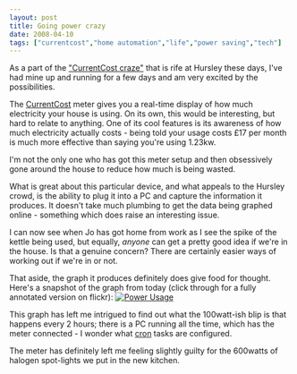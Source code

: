 ```yaml
---
layout: post
title: Going power crazy
date: 2008-04-10
tags: ["currentcost","home automation","life","power saving","tech"]
---
```


As a part of the ["CurrentCost craze"](http://cumbers.wordpress.com/2008/04/10/currentcost-initial-thoughts/) that is rife at Hursley these days, I've had mine up and running for a few days and am very excited by the possibilities.

The [CurrentCost](http://currentcost.co.uk/) meter gives you a real-time display of how much electricity your house is using. On its own, this would be interesting, but hard to relate to anything. One of its cool features is its awareness of how much electricity actually costs - being told your usage costs £17 per month is much more effective than saying you're using 1.23kw.

I'm not the only one who has got this meter setup and then obsessively gone around the house to reduce how much is being wasted.

What is great about this particular device, and what appeals to the Hursley crowd, is the ability to plug it into a PC and capture the information it produces. It doesn't take much plumbing to get the data being graphed online - something which does raise an interesting issue.

I can now see when Jo has got home from work as I see the spike of the kettle being used, but equally, _anyone_ can get a pretty good idea if we're in the house. Is that a genuine concern? There are certainly easier ways of working out if we're in or not.

That aside, the graph it produces definitely does give food for thought. Here's a snapshot of the graph from today (click through for a fully annotated version on flickr):
[![Power Usage](https://farm3.static.flickr.com/2119/2404050656_fbf237ea7e_o.png)](http://www.flickr.com/photos/knolleary/2404050656/ "Power Usage by nol, on Flickr")

This graph has left me intrigued to find out what the 100watt-ish blip is that happens every 2 hours; there is a PC running all the time, which has the meter connected - I wonder what [cron](http://en.wikipedia.org/wiki/Cron) tasks are configured.

The meter has definitely left me feeling slightly guilty for the 600watts of halogen spot-lights we put in the new kitchen.